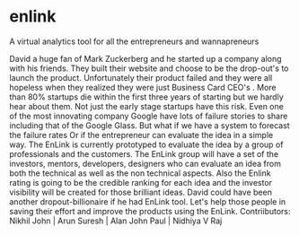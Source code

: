 # enlink

A virtual analytics tool for all the entrepreneurs and wannapreneurs 

David  a huge fan of Mark Zuckerberg and he  started up a company along with his friends. They built  their  website and choose to be the drop-out's to launch the product.  Unfortunately their product failed and  they were all hopeless when they realized they were just Business Card CEO's . More than 80% startups die within the first three years of starting but we hardly hear about them. Not just the early stage startups have this risk. Even one of the most innovating company Google have lots of failure stories to share including that of the Google Glass. But what if we have a system to forecast the failure rates Or  if the entrepreneur can evaluate the idea in a simple way. The EnLink is currently prototyped to evaluate the idea by a group of professionals and the customers. The EnLink group will have a  set of the investors, mentors, developers, designers who can evaluate an idea from both the technical as well as the non technical aspects. Also the Enlink rating is going to be the credible ranking for each idea and the investor visibility will be created for those brilliant ideas. David could have been another dropout-billionaire  if he had EnLink tool. Let's  help those people in saving their effort and improve the products using the EnLink.
Contriibutors: 
Nikhil John |
Arun Suresh |
Alan John Paul |
Nidhiya V Raj
